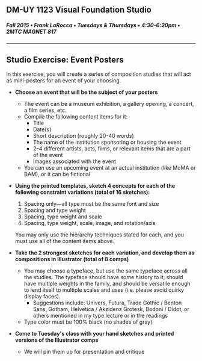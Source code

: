 ## DM-UY 1123 Visual Foundation Studio
##### Fall 2015 • Frank LaRocca • Tuesdays & Thursdays • 4:30-6:20pm • 2MTC MAGNET 817 

---

## Studio Exercise: Event Posters

In this exercise, you will create a series of composition studies that will act as mini-posters for an event of your choosing.

* **Choose an event that will be the subject of your posters**
    * The event can be a museum exhibition, a gallery opening, a concert, a film series, etc. 
    * Compile the following content items for it:
        * Title
        * Date(s)
        * Short description (roughly 20-40 words)
        * The name of the institution sponsoring or housing the event
        * 2–4 different artists, acts, films, or relevant items that are a part of the event
        * Images associated with the event
    * You can use an upcoming event at an actual institution (like MoMA or BAM), or it can be fictional


* **Using the printed templates, sketch 4 concepts for each of the following constraint variations (total of 16 sketches):**
  1. Spacing only&mdash;all type must be the same font and size
  2. Spacing and type weight
  3. Spacing, type weight and scale
  4. Spacing, type weight, scale, image, and rotation/axis
  
  You may only use the hierarchy techniques stated for each, and you must use all of the content items above.


* **Take the 2 strongest sketches for each variation, and develop them as compositions in Illustrator (total of 8 comps)**
  * You may choose a typeface, but use the same typeface across all the studies. The typeface should have some history to it, should have multiple weights in the family, and should be versatile enough to lend itself to multiple scales and uses (i.e. please avoid quirky display faces).
    * Suggestions include: Univers, Futura, Trade Gothic / Benton Sans, Gotham, Helvetica / Akzidenz Grotesk, Bodoni / Didot, or others mentioned in my type lecture or in the readings
  * Type color must be 100% black (no shades of gray)


* **Come to Tuesday's class with your hand sketches and printed versions of the Illustrator comps**
    * We will pin them up for presentation and critique 



